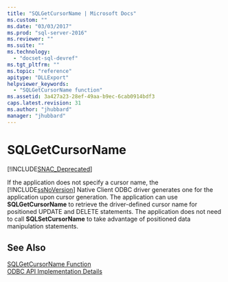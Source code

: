 ```yaml
---
title: "SQLGetCursorName | Microsoft Docs"
ms.custom: ""
ms.date: "03/03/2017"
ms.prod: "sql-server-2016"
ms.reviewer: ""
ms.suite: ""
ms.technology: 
  - "docset-sql-devref"
ms.tgt_pltfrm: ""
ms.topic: "reference"
apitype: "DLLExport"
helpviewer_keywords: 
  - "SQLGetCursorName function"
ms.assetid: 3a427a23-28ef-49aa-b9ec-6cab0914bdf3
caps.latest.revision: 31
ms.author: "jhubbard"
manager: "jhubbard"
---
```

# SQLGetCursorName
[!INCLUDE[SNAC_Deprecated](../../a9retired/includes/snac-deprecated.md)]

  If the application does not specify a cursor name, the [!INCLUDE[ssNoVersion](../../a9notintoc/includes/ssnoversion-md.md)] Native Client ODBC driver generates one for the application upon cursor generation. The application can use **SQLGetCursorName** to retrieve the driver-defined cursor name for positioned UPDATE and DELETE statements. The application does not need to call **SQLSetCursorName** to take advantage of positioned data manipulation statements.  
  
## See Also  
 [SQLGetCursorName Function](http://go.microsoft.com/fwlink/?LinkId=59349)   
 [ODBC API Implementation Details](../../relational-databases/extended-stored-procedures-reference/odbc-api-implementation-details.md)  
  
  